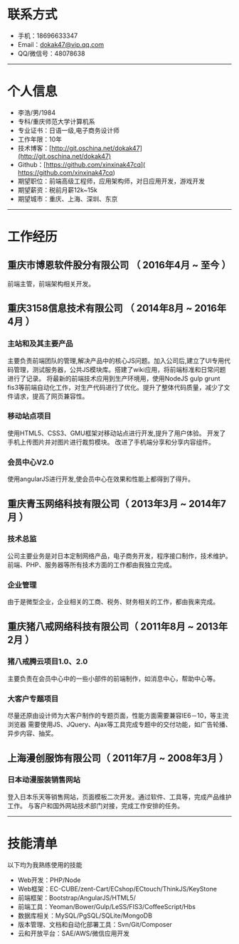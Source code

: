 # 联系方式

- 手机：18696633347
- Email：dokak47@vip.qq.com
- QQ/微信号：48078638

---

# 个人信息

 - 李浩/男/1984 
 - 专科/重庆师范大学计算机系 
 - 专业证书：日语一级,电子商务设计师 
 - 工作年限：10年
 - 技术博客：[http://git.oschina.net/dokak47](http://git.oschina.net/dokak47) 
 - Github：[https://github.com/xinxinak47cq]( https://github.com/xinxinak47cq)
 - 期望职位：前端高级工程师，应用架构师，对日应用开发，游戏开发
 - 期望薪资：税前月薪12k~15k
 - 期望城市：重庆、上海、深圳、东京
 
 ---

# 工作经历

## 重庆市博恩软件股分有限公司 （ 2016年4月 ~ 至今 ） 
 
 前端主管，前端架构相关开发。
 
## 重庆3158信息技术有限公司 （ 2014年8月 ~ 2016年4月 ）
 
### 主站和及其主要产品 
 主要负责前端团队的管理,解决产品中的核心JS问题。加入公司后,建立了UI专用代码管理，测试服务器，公共JS模块库。搭建了wiki应用，将前端标准和日常问题进行了记录。
 将最新的前端技术应用到生产环境用，使用NodeJS gulp grunt fis3等前端自动化工作，对生产代码进行了优化。提升了整体代码质量，减少了文件请求，提高了网页兼容性。
 
### 移动站点项目 
 使用HTML5、CSS3、GMU框架对移动站点进行开发,提升了用户体验。
 开发了手机上传图片并对图片进行裁剪模块。
 改进了手机端分享和分享内容组件。
 
### 会员中心V2.0
 使用angularJS进行开发,使会员中心在效果和性能上都得到了得升。

## 重庆青玉网络科技有限公司（ 2013年3月 ~ 2014年7月 ）

### 技术总监
公司主要业务是对日本定制网络产品，电子商务开发，程序接口制作，技术维护。
前端、PHP、服务器等所有技术方面的工作都由我独立完成。

### 企业管理
由于是微型企业，企业相关的工商、税务、财务相关的工作，都由我来完成。

## 重庆猪八戒网络科技有限公司（ 2011年8月 ~ 2013年2月 ）

### 猪八戒腾云项目1.0、2.0
主要负责在会员中心中的一些小部件的前端制作，如消息中心，帮助中心等。

### 大客户专题项目
尽量还原由设计师为大客户制作的专题页面，性能方面需要兼容IE6－10，等主流浏览器
需要使用JS、JQuery、Ajax等工具完成专题中的交付功能，如广告轮播、异步内容、抽奖。

## 上海漫创服饰有限公司（ 2011年7月 ~ 2008年3月 ）

### 日本动漫服装销售网站
登入日本乐天等销售网站，页面模板二次开发。通过软件、工具等，完成产品维护工作。
与客户和国外网站技术部门对接，完成工作安排的任务。

---

# 技能清单

以下均为我熟练使用的技能

- Web开发：PHP/Node
- Web框架：EC-CUBE/zent-Cart/ECshop/ECtouch/ThinkJS/KeyStone
- 前端框架：Bootstrap/AngularJS/HTML5/
- 前端工具：Yeoman/Bower/Gulp/LeSS/FIS3/CoffeeScript/Hbs
- 数据库相关：MySQL/PgSQL/SQLite/MongoDB
- 版本管理、文档和自动化部署工具：Svn/Git/Composer
- 云和开放平台：SAE/AWS/微信应用开发

